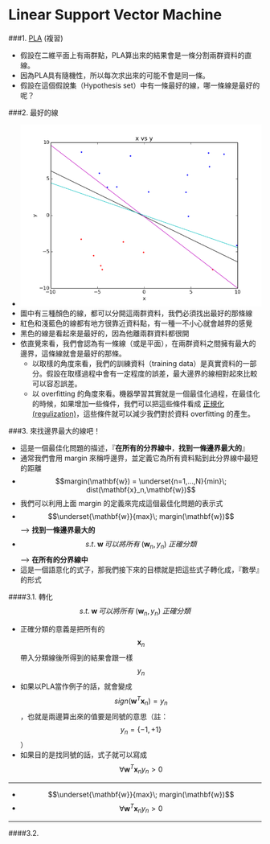 # Linear Support Vector Machine

###1. [PLA](https://github.com/frank770504/PLA) (複習)
 - 假設在二維平面上有兩群點，PLA算出來的結果會是一條分割兩群資料的直線。
 - 因為PLA具有隨機性，所以每次求出來的可能不會是同一條。
 - 假設在這個假說集（Hypothesis set）中有一條最好的線，哪一條線是最好的呢？

###2. 最好的線
 - ![pla_seperation_lines](pla_seperation_line.png)
  - 圖中有三種顏色的線，都可以分開這兩群資料，我們必須找出最好的那條線
  - 紅色和淺藍色的線都有地方很靠近資料點，有一種一不小心就會越界的感覺
  - 黑色的線是看起來是最好的，因為他離兩群資料都很開
 - 依直覺來看，我們會認為有一條線（或是平面），在兩群資料之間擁有最大的邊界，這條線就會是最好的那條。
   - 以取樣的角度來看，我們的訓練資料（training data）是真實資料的一部分。假設在取樣過程中會有一定程度的誤差，最大邊界的線相對起來比較可以容忍誤差。
   - 以 overfitting 的角度來看。機器學習其實就是一個最佳化過程，在最佳化的時候，如果增加一些條件，我們可以把這些條件看成 [正規化(regulization)](https://en.wikipedia.org/wiki/Regularization_%28mathematics%29)，這些條件就可以減少我們對於資料 overfitting 的產生。

###3. 來找邊界最大的線吧！
 - 這是一個最佳化問題的描述，『**在所有的分界線中**，**找到一條邊界最大的**』
 - 通常我們會用 margin 來稱呼邊界，並定義它為所有資料點到此分界線中最短的距離
  - $$margin(\mathbf{w}) = \underset{n=1,...,N}{min}\; dist(\mathbf{x}_n,\mathbf{w})$$
 - 我們可以利用上面 margin 的定義來完成這個最佳化問題的表示式
  - $$\underset{\mathbf{w}}{max}\; margin(\mathbf{w})$$ --> **找到一條邊界最大的**
  - $$s.t.\; \mathbf{w}\, 可以將所有\; (\mathbf{w}_n,y_n)\; 正確分類$$ --> **在所有的分界線中**
 - 這是一個語意化的式子，那我們接下來的目標就是把這些式子轉化成，『數學』的形式

####3.1. 轉化 $$s.t.\; \mathbf{w}\, 可以將所有\; (\mathbf{w}_n,y_n)\; 正確分類$$
 - 正確分類的意義是把所有的$$\mathbf{x}_n$$帶入分類線後所得到的結果會跟一樣$$y_n$$
 - 如果以PLA當作例子的話，就會變成$$sign(\mathbf{w}^{T}\mathbf{x}_n)=y_n$$，也就是兩邊算出來的值要是同號的意思（註：$$y_n=\left \{-1,+1\right \}$$）
 - 如果目的是找同號的話，式子就可以寫成$$\forall \mathbf{w}^{T}{\mathbf{x}_n}y_n>0$$
---
 - $$\underset{\mathbf{w}}{max}\; margin(\mathbf{w})$$
 - $$\forall \mathbf{w}^{T}{\mathbf{x}_n}y_n>0$$
---
####3.2. 
